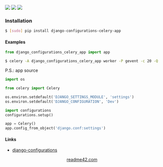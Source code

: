 <!--
https://readme42.com
-->


[![](https://img.shields.io/pypi/v/django-configurations-celery-app.svg?maxAge=3600)](https://pypi.org/project/django-configurations-celery-app/)
[![](https://img.shields.io/badge/License-Unlicense-blue.svg?longCache=True)](https://unlicense.org/)
[![](https://github.com/andrewp-as-is/django-configurations-celery-app.py/workflows/tests42/badge.svg)](https://github.com/andrewp-as-is/django-configurations-celery-app.py/actions)

### Installation
```bash
$ [sudo] pip install django-configurations-celery-app
```

#### Examples
```python
from django_configurations_celery_app import app
```

```bash
$ celery -A django_configurations_celery_app worker -P gevent -c 20 -Q celery
```

P.S.: app source
```python
import os

from celery import Celery

os.environ.setdefault('DJANGO_SETTINGS_MODULE', 'settings')
os.environ.setdefault('DJANGO_CONFIGURATION', 'Dev')

import configurations
configurations.setup()

app = Celery()
app.config_from_object('django.conf:settings')
```

#### Links
+   [django-configurations](https://github.com/jazzband/django-configurations)

<p align="center">
    <a href="https://readme42.com/">readme42.com</a>
</p>
